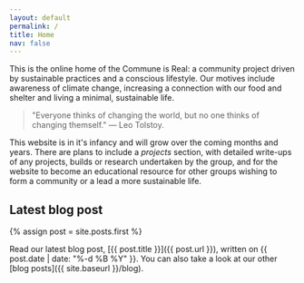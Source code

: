 ```yaml
---
layout: default
permalink: /
title: Home
nav: false
---
```


This is the online home of the Commune is Real: a community project driven by sustainable practices and a conscious lifestyle. Our motives include awareness of climate change, increasing a connection with our food and shelter and living a minimal, sustainable life.

> "Everyone thinks of changing the world, but no one thinks of changing themself." — Leo Tolstoy.

This website is in it's infancy and will grow over the coming months and years. There are plans to include a _projects_ section, with detailed write-ups of any projects, builds or research undertaken by the group, and for the website to become an educational resource for other groups wishing to form a community or a lead a more sustainable life.  

## Latest blog post

{% assign post = site.posts.first %}

Read our latest blog post, [{{ post.title }}]({{ post.url }}), written on {{ post.date | date: "%-d %B %Y" }}.
You can also take a look at our other [blog posts]({{ site.baseurl }}/blog).
